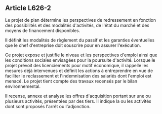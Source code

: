 Article L626-2
----
Le projet de plan détermine les perspectives de redressement en fonction des
possibilités et des modalités d'activités, de l'état du marché et des moyens de
financement disponibles.

Il définit les modalités de règlement du passif et les garanties éventuelles que
le chef d'entreprise doit souscrire pour en assurer l'exécution.

Ce projet expose et justifie le niveau et les perspectives d'emploi ainsi que
les conditions sociales envisagées pour la poursuite d'activité. Lorsque le
projet prévoit des licenciements pour motif économique, il rappelle les mesures
déjà intervenues et définit les actions à entreprendre en vue de faciliter le
reclassement et l'indemnisation des salariés dont l'emploi est menacé. Le projet
tient compte des travaux recensés par le bilan environnemental.

Il recense, annexe et analyse les offres d'acquisition portant sur une ou
plusieurs activités, présentées par des tiers. Il indique la ou les activités
dont sont proposés l'arrêt ou l'adjonction.
